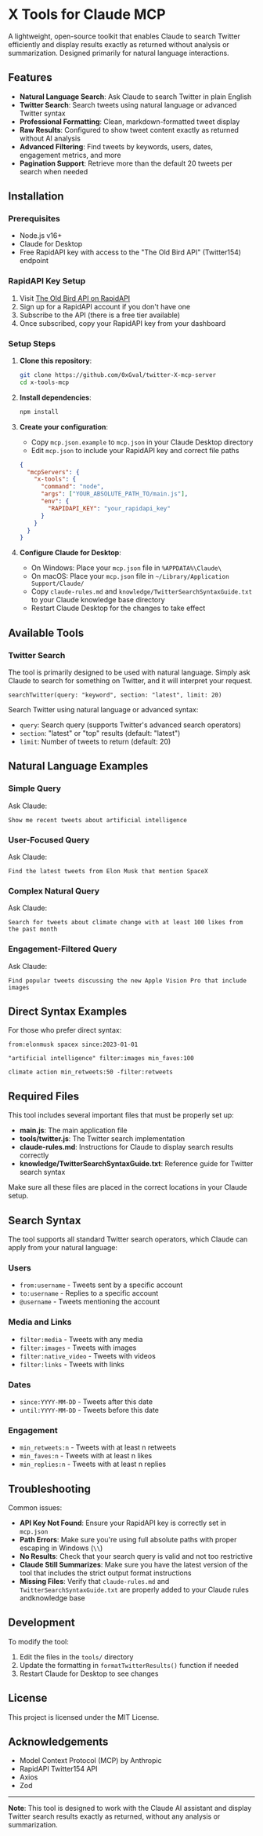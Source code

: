 # X Tools for Claude MCP

A lightweight, open-source toolkit that enables Claude to search Twitter efficiently and display results exactly as returned without analysis or summarization. Designed primarily for natural language interactions.

## Features

- **Natural Language Search**: Ask Claude to search Twitter in plain English
- **Twitter Search**: Search tweets using natural language or advanced Twitter syntax
- **Professional Formatting**: Clean, markdown-formatted tweet display
- **Raw Results**: Configured to show tweet content exactly as returned without AI analysis
- **Advanced Filtering**: Find tweets by keywords, users, dates, engagement metrics, and more
- **Pagination Support**: Retrieve more than the default 20 tweets per search when needed

## Installation

### Prerequisites

- Node.js v16+
- Claude for Desktop
- Free RapidAPI key with access to the "The Old Bird API" (Twitter154) endpoint

### RapidAPI Key Setup

1. Visit [The Old Bird API on RapidAPI](https://rapidapi.com/omarmhaimdat/api/twitter154)
2. Sign up for a RapidAPI account if you don't have one
3. Subscribe to the API (there is a free tier available)
4. Once subscribed, copy your RapidAPI key from your dashboard

### Setup Steps

1. **Clone this repository**:
   ```bash
   git clone https://github.com/0xGval/twitter-X-mcp-server
   cd x-tools-mcp
   ```

2. **Install dependencies**:
   ```bash
   npm install
   ```

3. **Create your configuration**:
   - Copy `mcp.json.example` to `mcp.json` in your Claude Desktop directory
   - Edit `mcp.json` to include your RapidAPI key and correct file paths

   ```json
   {
     "mcpServers": {
       "x-tools": {
         "command": "node",
         "args": ["YOUR_ABSOLUTE_PATH_TO/main.js"],
         "env": {
           "RAPIDAPI_KEY": "your_rapidapi_key"
         }
       }
     }
   }
   ```

4. **Configure Claude for Desktop**:
   - On Windows: Place your `mcp.json` file in `%APPDATA%\Claude\`
   - On macOS: Place your `mcp.json` file in `~/Library/Application Support/Claude/`
   - Copy `claude-rules.md` and `knowledge/TwitterSearchSyntaxGuide.txt` to your Claude knowledge base directory
   - Restart Claude Desktop for the changes to take effect

## Available Tools

### Twitter Search

The tool is primarily designed to be used with natural language. Simply ask Claude to search for something on Twitter, and it will interpret your request.

```
searchTwitter(query: "keyword", section: "latest", limit: 20)
```

Search Twitter using natural language or advanced syntax:

- `query`: Search query (supports Twitter's advanced search operators)
- `section`: "latest" or "top" results (default: "latest")
- `limit`: Number of tweets to return (default: 20)

## Natural Language Examples

### Simple Query

Ask Claude:
```
Show me recent tweets about artificial intelligence
```

### User-Focused Query

Ask Claude:
```
Find the latest tweets from Elon Musk that mention SpaceX
```

### Complex Natural Query

Ask Claude:
```
Search for tweets about climate change with at least 100 likes from the past month
```

### Engagement-Filtered Query

Ask Claude:
```
Find popular tweets discussing the new Apple Vision Pro that include images
```

## Direct Syntax Examples

For those who prefer direct syntax:

```
from:elonmusk spacex since:2023-01-01
```

```
"artificial intelligence" filter:images min_faves:100
```

```
climate action min_retweets:50 -filter:retweets
```

## Required Files

This tool includes several important files that must be properly set up:

- **main.js**: The main application file
- **tools/twitter.js**: The Twitter search implementation
- **claude-rules.md**: Instructions for Claude to display search results correctly
- **knowledge/TwitterSearchSyntaxGuide.txt**: Reference guide for Twitter search syntax

Make sure all these files are placed in the correct locations in your Claude setup.

## Search Syntax

The tool supports all standard Twitter search operators, which Claude can apply from your natural language:

### Users
- `from:username` - Tweets sent by a specific account
- `to:username` - Replies to a specific account
- `@username` - Tweets mentioning the account

### Media and Links
- `filter:media` - Tweets with any media
- `filter:images` - Tweets with images
- `filter:native_video` - Tweets with videos
- `filter:links` - Tweets with links

### Dates
- `since:YYYY-MM-DD` - Tweets after this date
- `until:YYYY-MM-DD` - Tweets before this date

### Engagement
- `min_retweets:n` - Tweets with at least n retweets
- `min_faves:n` - Tweets with at least n likes
- `min_replies:n` - Tweets with at least n replies

## Troubleshooting

Common issues:

- **API Key Not Found**: Ensure your RapidAPI key is correctly set in `mcp.json`
- **Path Errors**: Make sure you're using full absolute paths with proper escaping in Windows (`\\`)
- **No Results**: Check that your search query is valid and not too restrictive
- **Claude Still Summarizes**: Make sure you have the latest version of the tool that includes the strict output format instructions
- **Missing Files**: Verify that `claude-rules.md` and `TwitterSearchSyntaxGuide.txt` are properly added to your Claude rules andknowledge base

## Development

To modify the tool:

1. Edit the files in the `tools/` directory
2. Update the formatting in `formatTwitterResults()` function if needed
3. Restart Claude for Desktop to see changes

## License

This project is licensed under the MIT License.

## Acknowledgements

- Model Context Protocol (MCP) by Anthropic
- RapidAPI Twitter154 API
- Axios
- Zod

---

**Note**: This tool is designed to work with the Claude AI assistant and display Twitter search results exactly as returned, without any analysis or summarization.